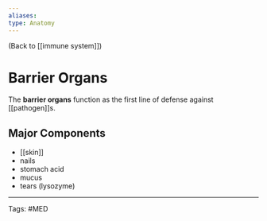 ```yaml
---
aliases: 
type: Anatomy
---
```


(Back to [[immune system]])

# Barrier Organs

The **barrier organs** function as the first line of defense against [[pathogen]]s.

## Major Components
- [[skin]]
- nails
- stomach acid
- mucus
- tears (lysozyme)



---
Tags: #MED